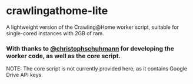 # crawlingathome-lite
A lightweight version of the Crawling@Home worker script, suitable for single-cored instances with 2GB of ram.

### With thanks to [@christophschuhmann](https://github.com/christophschuhmann) for developing the worker code, as well as the core script.
NOTE: The core script is not currently provided here, as it contains Google Drive API keys.
